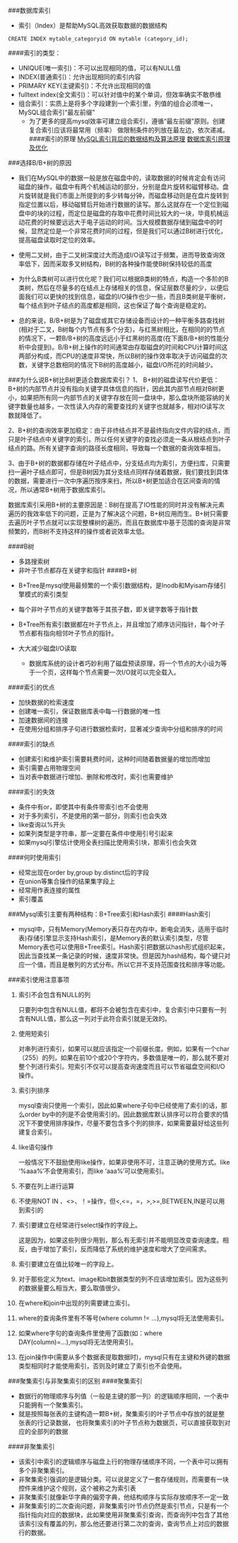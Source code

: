 ###数据库索引

- 索引（Index）是帮助MySQL高效获取数据的数据结构

```$xslt
CREATE INDEX mytable_categoryid ON mytable (category_id);
```

####索引的类型：

- UNIQUE(唯一索引)：不可以出现相同的值，可以有NULL值
- INDEX(普通索引)：允许出现相同的索引内容
- PRIMARY KEY(主键索引)：不允许出现相同的值
- fulltext index(全文索引)：可以针对值中的某个单词，但效率确实不敢恭维
- 组合索引：实质上是将多个字段建到一个索引里，列值的组合必须唯一，MySQL组合索引“最左前缀”
    - 为了更多的提高mysql效率可建立组合索引，遵循“最左前缀”原则。创建复合索引应该将最常用（频率）
    做限制条件的列放在最左边，依次递减。
####索引的原理
[MySQL索引背后的数据结构及算法原理](https://www.cnblogs.com/sanwenyu/p/6129082.html)
[数据库索引原理及优化](https://blog.csdn.net/suifeng3051/article/details/52669644)

###选择B/B+树的原因
- 我们在MySQL中的数据一般是放在磁盘中的，读取数据的时候肯定会有访问磁盘的操作，磁盘中有两个机械运动的部分，分别是盘片旋转和磁臂移动。盘片旋转就是我们市面上所提到的多少转每分钟，而磁盘移动则是在盘片旋转到指定位置以后，移动磁臂后开始进行数据的读写。那么这就存在一个定位到磁盘中的块的过程，而定位是磁盘的存取中花费时间比较大的一块，毕竟机械运动花费的时候要远远大于电子运动的时间。当大规模数据存储到磁盘中的时候，显然定位是一个非常花费时间的过程，但是我们可以通过B树进行优化，提高磁盘读取时定位的效率。
  
- 使用二叉树，由于二叉树深度过大而造成I/O读写过于频繁，进而导致查询效率低下，因而采取多叉树结构，B树的各种操作能使B树保持较低的高度
  
- 为什么B类树可以进行优化呢？我们可以根据B类树的特点，构造一个多阶的B类树，然后在尽量多的在结点上存储相关的信息，保证层数尽量的少，以便后面我们可以更快的找到信息，磁盘的I/O操作也少一些，而且B类树是平衡树，每个结点到叶子结点的高度都是相同，这也保证了每个查询是稳定的。
  
- 总的来说，B/B+树是为了磁盘或其它存储设备而设计的一种平衡多路查找树(相对于二叉，B树每个内节点有多个分支)，与红黑树相比，在相同的的节点的情况下，一颗B/B+树的高度远远小于红黑树的高度(在下面B/B+树的性能分析中会提到)。B/B+树上操作的时间通常由存取磁盘的时间和CPU计算时间这两部分构成，而CPU的速度非常快，所以B树的操作效率取决于访问磁盘的次数，关键字总数相同的情况下B树的高度越小，磁盘I/O所花的时间越少。

###为什么说B+树比B树更适合数据库索引？
1、 B+树的磁盘读写代价更低：B+树的内部节点并没有指向关键字具体信息的指针，因此其内部节点相对B树更小，如果把所有同一内部节点的关键字存放在同一盘块中，那么盘块所能容纳的关键字数量也越多，一次性读入内存的需要查找的关键字也就越多，相对IO读写次数就降低了。

2、B+树的查询效率更加稳定：由于非终结点并不是最终指向文件内容的结点，而只是叶子结点中关键字的索引。所以任何关键字的查找必须走一条从根结点到叶子结点的路。所有关键字查询的路径长度相同，导致每一个数据的查询效率相当。

3、由于B+树的数据都存储在叶子结点中，分支结点均为索引，方便扫库，只需要扫一遍叶子结点即可，但是B树因为其分支结点同样存储着数据，我们要找到具体的数据，需要进行一次中序遍历按序来扫，所以B+树更加适合在区间查询的情况，所以通常B+树用于数据库索引。

数据库索引采用B+树的主要原因是：B树在提高了IO性能的同时并没有解决元素遍历的我效率低下的问题，正是为了解决这个问题，B+树应用而生。B+树只需要去遍历叶子节点就可以实现整棵树的遍历。而且在数据库中基于范围的查询是非常频繁的，而B树不支持这样的操作或者说效率太低。


####B树
* 多路搜索树
* 非叶子节点都存在关键字和指针
####B+树

- B+Tree是mysql使用最频繁的一个索引数据结构，是Inodb和Myisam存储引擎模式的索引类型

* 每个非叶子节点的关键字数等于其孩子数，即关键字数等于指针数

- B+Tree所有索引数据都在叶子节点上，并且增加了顺序访问指针，每个叶子节点都有指向相邻叶子节点的指针。

- 大大减少磁盘I/O读取
    - 数据库系统的设计者巧妙利用了磁盘预读原理，将一个节点的大小设为等于一个页，这样每个节点需要一次I/O就可以完全载入。
  
####索引的优点
* 加快数据的检索速度
* 创建唯一索引，保证数据库表中每一行数据的唯一性
* 加速数据间的连接
* 在使用分组和排序子句进行数据检索时，显著减少查询中分组和排序的时间

####索引的缺点
* 创建索引和维护索引需要耗费时间，这种时间随着数据量的增加而增加
* 索引需要占用物理空间
* 当对表中数据进行增加、删除和修改时，索引也需要维护

####索引的失效
* 条件中有or，即使其中有条件带索引也不会使用
* 对于多列索引，不是使用的第一部分，则索引也会失效
* like查询以%开头
* 如果列类型是字符串，那一定要在条件中使用引号引起来
* 如果mysql引擎估计使用全表扫描比使用索引块，那索引也会失效

####何时使用索引
* 经常出现在order by,group by.distinct后的字段
* 在union等集合操作的结果集字段上
* 经常用作表连接的属性
* 索引覆盖

###Mysql索引主要有两种结构：B+Tree索引和Hash索引
####Hash索引
- mysql中，只有Memory(Memory表只存在内存中，断电会消失，适用于临时表)存储引擎显示支持Hash索引，是Memory表的默认索引类型，尽管Memory表也可以使用B+Tree索引。Hash索引把数据以hash形式组织起来，因此当查找某一条记录的时候，速度非常快。但是因为hash结构，每个键只对应一个值，而且是散列的方式分布。所以它并不支持范围查找和排序等功能。


###索引使用注意事项
1. 索引不会包含有NULL的列

     只要列中包含有NULL值，都将不会被包含在索引中，复合索引中只要有一列含有NULL值，那么这一列对于此符合索引就是无效的。

2. 使用短索引

     对串列进行索引，如果可以就应该指定一个前缀长度。例如，如果有一个char（255）的列，如果在前10个或20个字符内，多数值是唯一的，那么就不要对整个列进行索引。短索引不仅可以提高查询速度而且可以节省磁盘空间和I/O操作。

3. 索引列排序
    
    mysql查询只使用一个索引，因此如果where子句中已经使用了索引的话，那么order by中的列是不会使用索引的。因此数据库默认排序可以符合要求的情况下不要使用排序操作，尽量不要包含多个列的排序，如果需要最好给这些列建复合索引。

4. like语句操作

      一般情况下不鼓励使用like操作，如果非使用不可，注意正确的使用方式。like ‘%aaa%’不会使用索引，而like ‘aaa%’可以使用索引。

5. 不要在列上进行运算

6. 不使用NOT IN 、<>、！=操作，但<,<=，=，>,>=,BETWEEN,IN是可以用到索引的

7. 索引要建立在经常进行select操作的字段上。

   这是因为，如果这些列很少用到，那么有无索引并不能明显改变查询速度。相反，由于增加了索引，反而降低了系统的维护速度和增大了空间需求。

8. 索引要建立在值比较唯一的字段上。

9. 对于那些定义为text、image和bit数据类型的列不应该增加索引。因为这些列的数据量要么相当大，要么取值很少。

10. 在where和join中出现的列需要建立索引。

11. where的查询条件里有不等号(where column != …),mysql将无法使用索引。

12. 如果where字句的查询条件里使用了函数(如：where DAY(column)=…),mysql将无法使用索引。

13. 在join操作中(需要从多个数据表提取数据时)，mysql只有在主键和外键的数据类型相同时才能使用索引，否则及时建立了索引也不会使用。




###聚集索引与非聚集索引的区别
####聚集索引
* 数据行的物理顺序与列值（一般是主键的那一列）的逻辑顺序相同，一个表中只能拥有一个聚集索引。
* 就是按照每张表的主键构造一颗B+树，聚集索引的叶子节点中存放的就是整张表的行记录数据，
也将聚集索引的叶子节点称为数据页，可以直接获取到对应的全部列的数据

####非聚集索引
* 该索引中索引的逻辑顺序与磁盘上行的物理存储顺序不同，一个表中可以拥有多个非聚集索引。
* 非聚集索引强调的是逻辑分类。可以说是定义了一套存储规则，而需要有一块控件来维护这个规则，这个被称之为索引表
* 非聚集索引就像新华字典的偏旁字典，他结构顺序与实际存放顺序不一定一致
* 非聚集索引的二次查询问题，非聚集索引叶节点仍然是索引节点，只是有一个指针指向对应的数据块，此如果使用非聚集索引查询，而查询列中包含了其他该索引没有覆盖的列，那么他还要进行第二次的查询，查询节点上对应的数据行的数据。